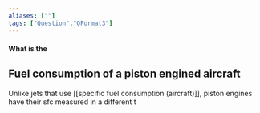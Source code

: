 ```yaml
---
aliases: [""]
tags: ["Question","QFormat3"]
---
```


#### What is the
## Fuel consumption of a piston engined aircraft
Unlike jets that use [[specific fuel consumption (aircraft)]], piston engines have their sfc measured in a different t

